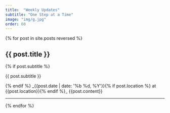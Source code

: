 ```yaml
---
title:  "Weekly Updates"
subtitle: "One Step at a Time"
image: "img/g.jpg"
order: 60
---
```


{% for post in site.posts reversed %}
## {{ post.title }}
{% if post.subtitle %}
<p class="post_subtitle">{{ post.subtitle }}</p>
{% endif %}
_{{post.date | date: '%b %d, %Y'}}{% if post.location %} at {{post.location}}{% endif %}_
{{post.content}}
<hr>
{% endfor %}
